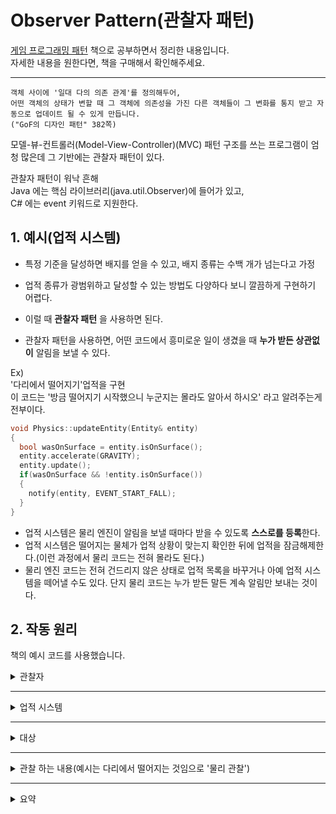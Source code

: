 
Observer Pattern(관찰자 패턴)
===
[게임 프로그래밍 패턴](https://www.hanbit.co.kr/store/books/look.php?p_code=B4342659595) 책으로 공부하면서 정리한 내용입니다.   
자세한 내용을 원한다면, 책을 구매해서 확인해주세요.
***

```
객체 사이에 '일대 다의 의존 관계'를 정의해두어, 
어떤 객체의 상태가 변할 때 그 객체에 의존성을 가진 다른 객체들이 그 변화를 통지 받고 자동으로 업데이트 될 수 있게 만듭니다.
("GoF의 디자인 패턴" 382쪽)
```
모델-뷰-컨트롤러(Model-View-Controller)(MVC) 패턴 구조를 쓰는 프로그램이 엄청 많은데 그 기반에는 관찰자 패턴이 있다.   

관찰자 패턴이 워낙 흔해   
Java 에는 핵심 라이브러리(java.util.Observer)에 들어가 있고,   
C# 에는 event 키워드로 지원한다.

## 1. 예시(업적 시스템)
- 특정 기준을 달성하면 배지를 얻을 수 있고, 배지 종류는 수백 개가 넘는다고 가정
- 업적 종류가 광범위하고 달성할 수 있는 방법도 다양하다 보니 깔끔하게 구현하기 어렵다.

- 이럴 때 **관찰자 패턴** 을 사용하면 된다.
- 관찰자 패턴을 사용하면, 어떤 코드에서 흥미로운 일이 생겼을 때 **누가 받든 상관없이** 알림을 보낼 수 있다.

Ex)   
'다리에서 떨어지기'업적을 구현   
이 코드는 '방금 떨어지기 시작했으니 누군지는 몰라도 알아서 하시오' 라고 알려주는게 전부이다.
```C++
void Physics::updateEntity(Entity& entity)
{
  bool wasOnSurface = entity.isOnSurface();
  entity.accelerate(GRAVITY);
  entity.update();
  if(wasOnSurface && !entity.isOnSurface())
  {
    notify(entity, EVENT_START_FALL);
  }
}
```
- 업적 시스템은 물리 엔진이 알림을 보낼 때마다 받을 수 있도록 **스스로를 등록**한다.
- 업적 시스템은 떨어지는 물체가 업적 상황이 맞는지 확인한 뒤에 업적을 잠금해제한다.(이런 과정에서 물리 코드는 전혀 몰라도 된다.)
- 물리 엔진 코드는 전혀 건드리지 않은 상태로 업적 목록을 바꾸거나 아예 업적 시스템을 떼어낼 수도 있다. 단지 물리 코드는 누가 받든 말든 계속 알림만 보내는 것이다.

## 2. 작동 원리
책의 예시 코드를 사용했습니다.

<details>
  <summary>관찰자</summary>
  
#### 관찰자
- Observer Class는 아래와 같이 인터페이스로 정의한다.
- 어떤 Class든 Observer 인터페이스를 구현하기만 하면 관찰자가 될 수 있다.
``` C++
class Observer
{
  public: virtual ~Observer(){}
  // onNotify() 파라미터에 어떤 값을 넣을지는 개발 상황에 맞추어 하면 된다.
  // 이런 점이 '패턴'이라 불리는 이유이다.
  // 보통은 알림을 보내는 '객체'와 다른 '구체적인 정보'를 담은 일반적인 데이터를 넘긴다.
  virtual void onNotify(const Entity& entity, Event event)=0;
}
```
  
</details>

***
<details>
  <summary>업적 시스템</summary>
  
#### 업적 시스템

```C++
class Achievements : public Observer
{
  public:
    virtual void onNotify(const Entity& entity, Event event)
    {
      switch(event)
      {
        case EVENT_ENTITY_FELL:
          if(entity.isHero() && heroIsOnBridge)
          {
            unlock(ACHIEVENT_FELL_OFF_BRIDGE);
          }
          break;
          // 그 외에 다른 이벤트를 추가하고
          // heroIsOnBridge 값을 업데이트
      }
    }
    
  private:
    void unlock(Achievement achievement)
    {
      // 아직 업적이 잠겨 있다면 잠금 해제
    }
    bool heroIsOnBridge;
};
```
  
</details>

***
<details>
  <summary>대상</summary>
  
#### 대상
- 알림 메서드는 관찰당하는 객체가 호출한다.
- GoF에선 이런 객체를 **대상(subject)** 라고 부른다.
- 대상에겐 두 가지 임무가 있는데
  - 1. 알림을 끈질기게 기다리는 관찰자 목록을 들고 있는 것
  - 2. 알림을 보내는 것

#### 예시

- 아래 코드에서 중요한 점은 **관찰자 목록을 밖에서 변경할 수 있도록 API를 public으로 열어두었다는 것**
```C++
class Subject
{
  private:
    Observer* oberservers[MAX_OBSERVERS];
    int numObservers;
  
  protected:
  void notify(const Entity& entity, Event event)
  {
    for(int i=0; i < numObservers; i++)
    {
        observers[i]->onNotify(entity, event);
    }
  }
  public:
    void AddObserver(Observer* observer)
    {
      // 배열에 추가
    }
    void RemoveObserver(Observer* observer)
    {
      // 배열에 제거
    }
  
}
```
- 이를 통해 누가 알림을 받을 것인지 제어할 수 있다.
- 대상은 관찰자와 상호작용하지만, 서로 **커플링**되어 있진 않다.

- 대상이 관찰자를 여러 개의 **목록**으로 관리하는 점이 중요
  - 자연스럽게 관찰자들은 암시적으로 **서로** 커플링되지 않게 된다.   
  - 예를 들어,
    - 오디오 엔진도 뭔가가 떨어질 때 적당한 소리를 낼 수 있도록 알림을 기다리는 중일 때
    - 대상이 관찰자를 **하나만** 지원한다면, 오디오 엔진이 자기 자신을 관찰자로 등록할 때 업적 시스템은 관찰자 목록에서 **제거**될 것이다.
    - 즉, 두 시스템이 서로 방해하는 것(나중에 추가된 관찰자가 먼저 있던 관찰자를 못 쓰게 만듦)

- 뭔가 중요한 일이 생기면, 알림을 보내는 메소드를 호출해 **전체 관찰자에게 알림을 전달**하여 일을 처리한다.

</details>

***
<details>
  <summary>관찰 하는 내용(예시는 다리에서 떨어지는 것임으로 '물리 관찰')</summary>
  
  
  - 관찰 할 내용에 훅(hook)을 걸어 알림을 보낼 수 있게 하고 스스로를 등록한다.
GoF의 디자인 패턴에 나온 방식과 비슷하게 구현하기 위해 Subject 클래스를 상속받는다.
  
```C++
  class Physics : public Subject
  {
    public:
  void updateEntity(Entity& entity);
  }
```
- 상속 받음으로써, Subject 클래스의 notify() 메서드를 protected로 사용할 수 있다.

- addObserver() 와 removeObserver()는 public이므로, 물리 시스템에 접근만 할 수 있다면 어디서나 물리 시스템을 관찰할 수 있다.

- 위와 같이 설정함으로써 물리 엔진에 중요한 일이 발생하면, 예제처럼 notify()를 호출해 전체 관찰자에게 알림을 전달하여 일을 처리할 수 있다.   
  
</details>

***
<details>
  <summary>요약</summary>
 
정리하면,
  - Observer 인터페이스: 관찰자로서 **알림을 받을 수 있는 메소드(이하 A메소드)** 를 가진 인터페이스

  - 관찰자: Observer 인터페이스를 상속받으며, A메소드에 알림을 받아 처리할 내용을 구현한다.

  - 대상: 여러 관찰자 목록을 가지고 있으며, 어떤 이벤트가 발생할 시 **관찰자에게 알림을 보낸다.** (즉, 관찰자에게 **관찰을 당하는 대상이다**)

  - 관찰 내용: 대상 클래스를 상속 받으며, **관찰 내용이 발생**하면 대상 클래스에 정의된 **알림 발생 메소드를 통해 관찰자에게 알림을 보낸다.**


![image](https://user-images.githubusercontent.com/48194683/126034183-0ad7de72-1f45-421c-8651-fd3ffe96f0f5.png)


</details>




 
